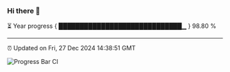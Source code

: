 ### Hi there 👋

⏳ Year progress { █████████████████████████████▁ } 98.80 %

---

⏰ Updated on Fri, 27 Dec 2024 14:38:51 GMT

![Progress Bar CI](https://github.com/IshwaranRudhara/GIT-ACTION/workflows/Progress%20Bar%20CI/badge.svg)
